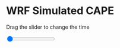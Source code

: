 <h1>WRF Simulated CAPE</h1>
<p>Drag the slider to change the time</p>

<div class="slidecontainer">
<input oninput='setImage(this)' class="slider" type="range" min="0" max="9" value="0" step="1" />
<img id='img'/>
</div>

<script>
var img = document.getElementById('img');
var img_array = ['/assets/images/wrf/cp_wrfout_d01_2020-04-07_12:00:00.png',
'/assets/images/wrf/cp_wrfout_d01_2020-04-07_13:00:00.png',
'/assets/images/wrf/cp_wrfout_d01_2020-04-07_14:00:00.png',
'/assets/images/wrf/cp_wrfout_d01_2020-04-07_15:00:00.png',
'/assets/images/wrf/cp_wrfout_d01_2020-04-07_16:00:00.png',
'/assets/images/wrf/cp_wrfout_d01_2020-04-07_17:00:00.png',
'/assets/images/wrf/cp_wrfout_d01_2020-04-07_18:00:00.png',
'/assets/images/wrf/cp_wrfout_d01_2020-04-07_19:00:00.png',
'/assets/images/wrf/cp_wrfout_d01_2020-04-07_20:00:00.png',];
function setImage(obj)
{
        var value = obj.value;
        img.src = img_array[value];

}
</script>
